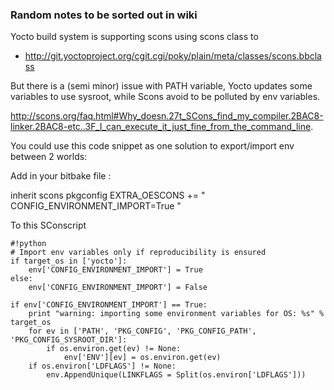 ### Random notes to be sorted out in wiki ###

Yocto build system is supporting scons using scons class to

* http://git.yoctoproject.org/cgit.cgi/poky/plain/meta/classes/scons.bbclass

But there is a (semi minor) issue with PATH variable, Yocto updates some variables to use sysroot, while Scons avoid to be polluted by env variables.

http://scons.org/faq.html#Why_doesn.27t_SCons_find_my_compiler.2BAC8-linker.2BAC8-etc..3F_I_can_execute_it_just_fine_from_the_command_line.

You could use this code snippet as one solution to export/import env between 2 worlds:


Add in your bitbake file :

   inherit scons pkgconfig
   EXTRA_OESCONS += " CONFIG_ENVIRONMENT_IMPORT=True "


To this SConscript
 
```
#!python
# Import env variables only if reproducibility is ensured
if target_os in ['yocto']:
    env['CONFIG_ENVIRONMENT_IMPORT'] = True
else:
    env['CONFIG_ENVIRONMENT_IMPORT'] = False

if env['CONFIG_ENVIRONMENT_IMPORT'] == True:
    print "warning: importing some environment variables for OS: %s" % target_os
    for ev in ['PATH', 'PKG_CONFIG', 'PKG_CONFIG_PATH', 'PKG_CONFIG_SYSROOT_DIR']:
        if os.environ.get(ev) != None:
            env['ENV'][ev] = os.environ.get(ev)
    if os.environ['LDFLAGS'] != None:
        env.AppendUnique(LINKFLAGS = Split(os.environ['LDFLAGS']))


```
